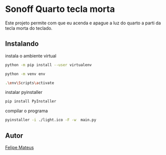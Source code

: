 # Sonoff Quarto tecla morta

Este projeto permite com que eu acenda e apague a luz do quarto a parti da tecla morta do  teclado.

## Instalando

instala o ambiente virtual

```bash
python -m pip install --user virtualenv
```

```bash
python -m venv env
```

```bash
.\env\Scripts\activate
```

instalar pyinstaller

```bash
pip install PyInstaller
```

compilar o programa

```bash
pyinstaller -i ./light.ico -F -w  main.py
```

## Autor

[Felipe Mateus](https://felipemateus.com)
